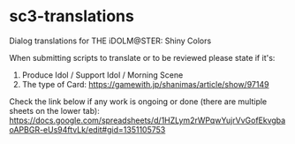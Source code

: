 # sc3-translations
Dialog translations for THE iDOLM@STER: Shiny Colors

When submitting scripts to translate or to be reviewed please state if it's:
1) Produce Idol / Support Idol / Morning Scene
2) The type of Card: https://gamewith.jp/shanimas/article/show/97149

Check the link below if any work is ongoing or done (there are multiple sheets on the lower tab):
https://docs.google.com/spreadsheets/d/1HZLym2rWPqwYujrVvGofEkvgbaoAPBGR-eUs94ftvLk/edit#gid=1351105753
